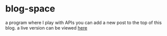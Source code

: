 # blog-space
a program where I play with APIs
you can add a new post to the top of this blog. a live version can be viewed [here](https://eclectic-zabaione-b427ef.netlify.app/)
